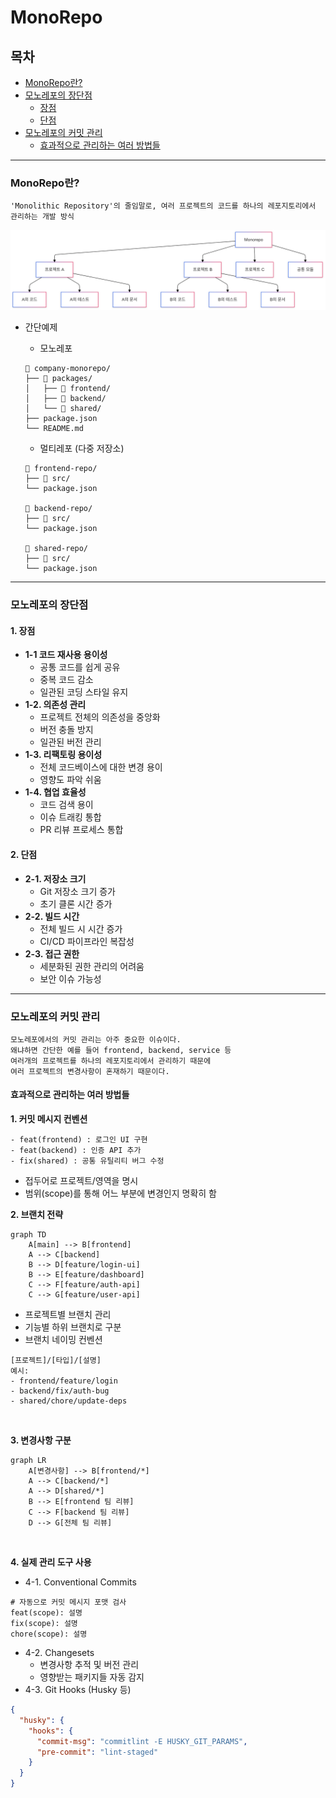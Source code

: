 # MonoRepo

## 목차

- [MonoRepo란?](#monorepo란)
- [모노레포의 장단점](#모노레포의-장단점)
  - [장점](#1-장점)
  - [단점](#2-단점)
- [모노레포의 커밋 관리](#모노레포의-커밋-관리)
  - [효과적으로 관리하는 여러 방법들](#효과적으로-관리하는-여러-방법들)

---

### MonoRepo란?

```
'Monolithic Repository'의 줄임말로, 여러 프로젝트의 코드를 하나의 레포지토리에서
관리하는 개발 방식
```

![MonoRepo_mermaid](./img/MonoRepo_mermaid.png)

- 간단예제

  - 모노레포

  ```
  📁 company-monorepo/
  ├── 📁 packages/
  │   ├── 📁 frontend/
  │   ├── 📁 backend/
  │   └── 📁 shared/
  ├── package.json
  └── README.md
  ```

  - 멀티레포 (다중 저장소)

  ```
  📁 frontend-repo/
  ├── 📁 src/
  └── package.json

  📁 backend-repo/
  ├── 📁 src/
  └── package.json

  📁 shared-repo/
  ├── 📁 src/
  └── package.json
  ```

---

### 모노레포의 장단점

#### 1. 장점

- **1-1 코드 재사용 용이성**
  - 공통 코드를 쉽게 공유
  - 중복 코드 감소
  - 일관된 코딩 스타일 유지
- **1-2. 의존성 관리**
  - 프로젝트 전체의 의존성을 중앙화
  - 버전 충돌 방지
  - 일관된 버전 관리
- **1-3. 리팩토링 용이성**
  - 전체 코드베이스에 대한 변경 용이
  - 영향도 파악 쉬움
- **1-4. 협업 효율성**
  - 코드 검색 용이
  - 이슈 트래킹 통합
  - PR 리뷰 프로세스 통합

#### 2. 단점

- **2-1. 저장소 크기**
  - Git 저장소 크기 증가
  - 초기 클론 시간 증가
- **2-2. 빌드 시간**
  - 전체 빌드 시 시간 증가
  - CI/CD 파이프라인 복잡성
- **2-3. 접근 권한**
  - 세분화된 권한 관리의 어려움
  - 보안 이슈 가능성

---

### 모노레포의 커밋 관리

```
모노레포에서의 커밋 관리는 아주 중요한 이슈이다.
왜냐하면 간단한 예를 들어 frontend, backend, service 등
여러개의 프로젝트를 하나의 레포지토리에서 관리하기 때문에
여러 프로젝트의 변경사항이 혼재하기 때문이다.
```

#### 효과적으로 관리하는 여러 방법들

**1. 커밋 메시지 컨벤션**

```
- feat(frontend) : 로그인 UI 구현
- feat(backend) : 인증 API 추가
- fix(shared) : 공통 유틸리티 버그 수정
```

- 접두어로 프로젝트/영역을 명시
- 범위(scope)를 통해 어느 부분에 변경인지 명확히 함
  <br />

**2. 브랜치 전략**

```mermaid
graph TD
    A[main] --> B[frontend]
    A --> C[backend]
    B --> D[feature/login-ui]
    B --> E[feature/dashboard]
    C --> F[feature/auth-api]
    C --> G[feature/user-api]
```

- 프로젝트별 브랜치 관리
- 기능별 하위 브랜치로 구분
- 브랜치 네이밍 컨벤션

```
[프로젝트]/[타입]/[설명]
예시:
- frontend/feature/login
- backend/fix/auth-bug
- shared/chore/update-deps
```

<br />

**3. 변경사항 구분**

```mermaid
graph LR
    A[변경사항] --> B[frontend/*]
    A --> C[backend/*]
    A --> D[shared/*]
    B --> E[frontend 팀 리뷰]
    C --> F[backend 팀 리뷰]
    D --> G[전체 팀 리뷰]
```

<br />

**4. 실제 관리 도구 사용**

- 4-1. Conventional Commits

```
# 자동으로 커밋 메시지 포맷 검사
feat(scope): 설명
fix(scope): 설명
chore(scope): 설명
```

- 4-2. Changesets
  - 변경사항 추적 및 버전 관리
  - 영향받는 패키지들 자동 감지
- 4-3. Git Hooks (Husky 등)

```json
{
  "husky": {
    "hooks": {
      "commit-msg": "commitlint -E HUSKY_GIT_PARAMS",
      "pre-commit": "lint-staged"
    }
  }
}
```
